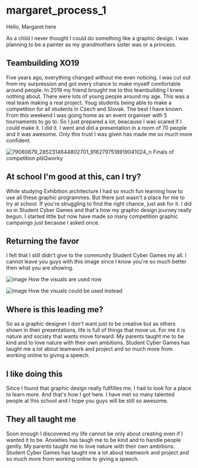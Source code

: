 # margaret_process_1 

Hello, Margaret here

As a child I never thought I could do something like a graphic design. I was planning to be a painter as my grandmothers sister was or a princess.

## Teambuilding XO19
Five years ago, everything changed without me even noticing. I was cut out from my surpression and got every chance to make myself comfortable around people. In 2019 my friend brought me to this teambuilding I knew nothing about. There were lots of young people around my age. This was a real team making a real project. Youg students being able to make a competition for all students in Czech and Slovak. The best I have known. From this weekend I was going home as an event organiser with 5 tournaments to go to. So I just prepared a lot, beacause I was scared if I could make it. I did it. I went and did a presentation in a room of 70 people and it was awesome. Only this trust I was given has made me so much more confident.

![79080879_2852314644802701_9162797518919041024_n](https://github.com/user-attachments/assets/023c8af3-1ef6-49b2-974e-b90510729ea8)
Finals of competition pIšQworky

## At school I'm good at this, can I try?
While studying Exhibition architecture I had so much fun learning how to use all these graphic programmes. But there just wasn't a place for me to try at school. If you're struggling to find the right chance, just ask for it. I did so in Student Cyber Games and that's how my graphic design journey really begun. I started little but now have made so many competition graphic campaings just because I asked once.


## Returning the favor
I felt that I still didn't give to the community Student Cyber Games my all. I cannot leave you guys with this image since I know you're so much better then what you are showing.

![image](https://github.com/user-attachments/assets/b7a5e0d2-fda7-4e12-b44a-a28e73e686a1)
How the visuals are used now

![image](https://github.com/user-attachments/assets/96cc738b-1c6e-40a5-97f4-abb0b62f6ca4)
How the visuals could be used instead

## Where is this leading me?
So as a graphic designer I don't want just to be creative but as others shown in their presentations, life is full of things that move us. For me it is nature and sociaty that wants move forward.
My parents taught me to be kind and to love nature with their own ambitions.
Student Cyber Games has taught me a lot about teamwork and project and so much more from working online to giving a speech.

## I like doing this
Since I found that graphic design really fullfilles me, I had to look for a place to learn more. And that's how I got here. I have met so many talented people at this school and I hope you guys will be still so awesome.

## They all taught me
Soon enough I discovered my life cannot be only about creating even if I wanted it to be. Anxieties has taugh me to be kind and to handle people gently. My parents taught me to love nature with their own ambitions. Student Cyber Games has taught me a lot about teamwork and project and so much more from working online to giving a speech.

